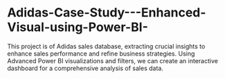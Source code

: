 # Adidas-Case-Study---Enhanced-Visual-using-Power-BI-
This project is of Adidas sales database, extracting crucial insights to enhance sales performance and refine business strategies. Using Advanced Power BI visualizations and filters, we can create an interactive dashboard for a comprehensive analysis of sales data.
